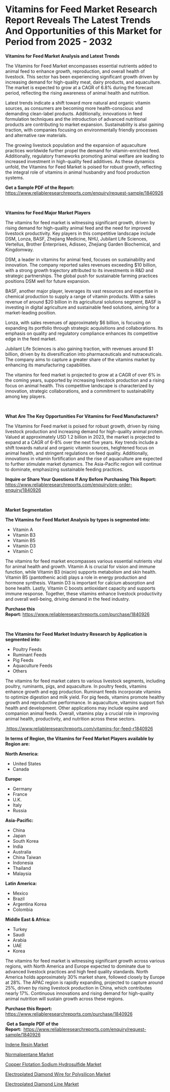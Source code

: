 <p><h1>Vitamins for Feed Market Research Report Reveals The Latest Trends And Opportunities of this Market for Period from 2025 - 2032</h1></p><p><strong>Vitamins for Feed Market Analysis and Latest Trends</strong></p>
<p><p>The Vitamins for Feed Market encompasses essential nutrients added to animal feed to enhance growth, reproduction, and overall health of livestock. This sector has been experiencing significant growth driven by increasing demand for high-quality meat, dairy products, and aquaculture. The market is expected to grow at a CAGR of 6.8% during the forecast period, reflecting the rising awareness of animal health and nutrition.</p><p>Latest trends indicate a shift toward more natural and organic vitamin sources, as consumers are becoming more health-conscious and demanding clean-label products. Additionally, innovations in feed formulation techniques and the introduction of advanced nutritional products are contributing to market expansion. Sustainability is also gaining traction, with companies focusing on environmentally friendly processes and alternative raw materials.</p><p>The growing livestock population and the expansion of aquaculture practices worldwide further propel the demand for vitamin-enriched feed. Additionally, regulatory frameworks promoting animal welfare are leading to increased investment in high-quality feed additives. As these dynamics unfold, the Vitamins for Feed Market is poised for robust growth, reflecting the integral role of vitamins in animal husbandry and food production systems.</p></p>
<p><strong>Get a Sample PDF of the Report:&nbsp;</strong> <a href="https://www.reliableresearchreports.com/enquiry/request-sample/1840926?utm_campaign=31&utm_medium=2&utm_source=Github&utm_content=ia&utm_term=03022025&utm_id=vitamins-for-feed">https://www.reliableresearchreports.com/enquiry/request-sample/1840926</a></p>
<p>&nbsp;</p>
<p><strong>Vitamins for Feed Major Market Players</strong></p>
<p><p>The vitamins for feed market is witnessing significant growth, driven by rising demand for high-quality animal feed and the need for improved livestock productivity. Key players in this competitive landscape include DSM, Lonza, BASF, Zhejiang Medicine, NHU, Jubilant Life Sciences, Vertellus, Brother Enterprises, Adisseo, Zhejiang Garden Biochemical, and Kingdomway.</p><p>DSM, a leader in vitamins for animal feed, focuses on sustainability and innovation. The company reported sales revenues exceeding $10 billion, with a strong growth trajectory attributed to its investments in R&D and strategic partnerships. The global push for sustainable farming practices positions DSM well for future expansion.</p><p>BASF, another major player, leverages its vast resources and expertise in chemical production to supply a range of vitamin products. With a sales revenue of around $20 billion in its agricultural solutions segment, BASF is investing in digital agriculture and sustainable feed solutions, aiming for a market-leading position.</p><p>Lonza, with sales revenues of approximately $6 billion, is focusing on expanding its portfolio through strategic acquisitions and collaborations. Its emphasis on quality and regulatory compliance enhances its competitive edge in the feed market.</p><p>Jubilant Life Sciences is also gaining traction, with revenues around $1 billion, driven by its diversification into pharmaceuticals and nutraceuticals. The company aims to capture a greater share of the vitamins market by enhancing its manufacturing capabilities.</p><p>The vitamins for feed market is projected to grow at a CAGR of over 6% in the coming years, supported by increasing livestock production and a rising focus on animal health. This competitive landscape is characterized by innovation, strategic collaborations, and a commitment to sustainability among key players.</p></p>
<p>&nbsp;</p>
<p><strong>What Are The Key Opportunities For Vitamins for Feed Manufacturers?</strong></p>
<p><p>The Vitamins for Feed market is poised for robust growth, driven by rising livestock production and increasing demand for high-quality animal protein. Valued at approximately USD 1.2 billion in 2023, the market is projected to expand at a CAGR of 6-8% over the next five years. Key trends include a shift towards natural and organic vitamin sources, heightened focus on animal health, and stringent regulations on feed quality. Additionally, innovations in vitamin fortification and the rise of aquaculture are expected to further stimulate market dynamics. The Asia-Pacific region will continue to dominate, emphasizing sustainable feeding practices.</p></p>
<p><strong>Inquire or Share Your Questions If Any Before Purchasing This Report:</strong> <a href="https://www.reliableresearchreports.com/enquiry/pre-order-enquiry/1840926?utm_campaign=31&utm_medium=2&utm_source=Github&utm_content=ia&utm_term=03022025&utm_id=vitamins-for-feed">https://www.reliableresearchreports.com/enquiry/pre-order-enquiry/1840926</a></p>
<p>&nbsp;</p>
<p><strong>Market Segmentation</strong></p>
<p><strong>The Vitamins for Feed Market Analysis by types is segmented into:</strong></p>
<p><ul><li>Vitamin A</li><li>Vitamin B3</li><li>Vitamin B5</li><li>Vitamin D3</li><li>Vitamin C</li></ul></p>
<p><p>The vitamins for feed market encompasses various essential nutrients vital for animal health and growth. Vitamin A is crucial for vision and immune function, while Vitamin B3 (niacin) supports metabolism and skin health. Vitamin B5 (pantothenic acid) plays a role in energy production and hormone synthesis. Vitamin D3 is important for calcium absorption and bone health. Lastly, Vitamin C boosts antioxidant capacity and supports immune response. Together, these vitamins enhance livestock productivity and overall well-being, driving demand in the feed industry.</p></p>
<p><strong>Purchase this Report:&nbsp;</strong><a href="https://www.reliableresearchreports.com/purchase/1840926?utm_campaign=31&utm_medium=2&utm_source=Github&utm_content=ia&utm_term=03022025&utm_id=vitamins-for-feed">https://www.reliableresearchreports.com/purchase/1840926</a></p>
<p>&nbsp;</p>
<p><strong>The Vitamins for Feed Market Industry Research by Application is segmented into:</strong></p>
<p><ul><li>Poultry Feeds</li><li>Ruminant Feeds</li><li>Pig Feeds</li><li>Aquaculture Feeds</li><li>Others</li></ul></p>
<p><p>The vitamins for feed market caters to various livestock segments, including poultry, ruminants, pigs, and aquaculture. In poultry feeds, vitamins enhance growth and egg production. Ruminant feeds incorporate vitamins to optimize digestion and milk yield. For pig feeds, vitamins promote healthy growth and reproductive performance. In aquaculture, vitamins support fish health and development. Other applications may include equine and companion animal feeds. Overall, vitamins play a crucial role in improving animal health, productivity, and nutrition across these sectors.</p></p>
<p><a href="https://www.reliableresearchreports.com/vitamins-for-feed-r1840926?utm_campaign=31&utm_medium=2&utm_source=Github&utm_content=ia&utm_term=03022025&utm_id=vitamins-for-feed">&nbsp;https://www.reliableresearchreports.com/vitamins-for-feed-r1840926</a></p>
<p><strong>In terms of Region, the Vitamins for Feed Market Players available by Region are:</strong></p>
<p>
    <p> <strong> North America: </strong>
        <ul>
            <li>United States</li>
            <li>Canada</li>
        </ul>
        </p> 
    <p> <strong> Europe: </strong>
        <ul>
            <li>Germany</li>
            <li>France</li>
            <li>U.K.</li>
            <li>Italy</li>
            <li>Russia</li>
        </ul>
        </p> 
    <p> <strong> Asia-Pacific: </strong>
        <ul>
            <li>China</li>
            <li>Japan</li>
            <li>South Korea</li>
            <li>India</li>
            <li>Australia</li>
            <li>China Taiwan</li>
            <li>Indonesia</li>
            <li>Thailand</li>
            <li>Malaysia</li>
        </ul>
        </p> 
    <p> <strong> Latin America: </strong>
        <ul>
            <li>Mexico</li>
            <li>Brazil</li>
            <li>Argentina Korea</li>
            <li>Colombia</li>
        </ul>
        </p> 
    <p> <strong> Middle East & Africa: </strong>
        <ul>
            <li>Turkey</li>
            <li>Saudi</li>
            <li>Arabia</li>
            <li>UAE</li>
            <li>Korea</li>
        </ul>
    </p>
    </p>
<p><p>The vitamins for feed market is witnessing significant growth across various regions, with North America and Europe expected to dominate due to advanced livestock practices and high feed quality standards. North America holds approximately 30% market share, followed closely by Europe at 28%. The APAC region is rapidly expanding, projected to capture around 25%, driven by rising livestock production in China, which contributes nearly 17%. Continuous innovations and rising demand for high-quality animal nutrition will sustain growth across these regions.</p></p>
<p><strong>Purchase this Report: </strong><a href="https://www.reliableresearchreports.com/purchase/1840926?utm_campaign=31&utm_medium=2&utm_source=Github&utm_content=ia&utm_term=03022025&utm_id=vitamins-for-feed">https://www.reliableresearchreports.com/purchase/1840926</a></p>
<p>&nbsp;<strong>Get a Sample PDF of the Report:&nbsp;&nbsp;</strong><a href="https://www.reliableresearchreports.com/enquiry/request-sample/1840926?utm_campaign=31&utm_medium=2&utm_source=Github&utm_content=ia&utm_term=03022025&utm_id=vitamins-for-feed">https://www.reliableresearchreports.com/enquiry/request-sample/1840926</a></p>
<p><strong></strong></p>
<p><p><a href="https://github.com/donnettaletizia/Market-Research-Report-List-1/blob/main/indene-resin-market.md?utm_campaign=31&utm_medium=2&utm_source=Github&utm_content=ia&utm_term=03022025&utm_id=vitamins-for-feed">Indene Resin Market</a></p><p><a href="https://github.com/bogganbillie6969/Market-Research-Report-List-1/blob/main/normalpentane-market.md?utm_campaign=31&utm_medium=2&utm_source=Github&utm_content=ia&utm_term=03022025&utm_id=vitamins-for-feed">Normalpentane Market</a></p><p><a href="https://github.com/boisetwa16/Market-Research-Report-List-1/blob/main/copper-flotation-sodium-hydrosulfide-market.md?utm_campaign=31&utm_medium=2&utm_source=Github&utm_content=ia&utm_term=03022025&utm_id=vitamins-for-feed">Copper Flotation Sodium Hydrosulfide Market</a></p><p><a href="https://github.com/alberthagorsuch/Market-Research-Report-List-1/blob/main/electroplated-diamond-wire-for-polysilicon-market.md?utm_campaign=31&utm_medium=2&utm_source=Github&utm_content=ia&utm_term=03022025&utm_id=vitamins-for-feed">Electroplated Diamond Wire for Polysilicon Market</a></p><p><a href="https://github.com/skerretflossie9297/Market-Research-Report-List-1/blob/main/electroplated-diamond-line-market.md?utm_campaign=31&utm_medium=2&utm_source=Github&utm_content=ia&utm_term=03022025&utm_id=vitamins-for-feed">Electroplated Diamond Line Market</a></p></p>